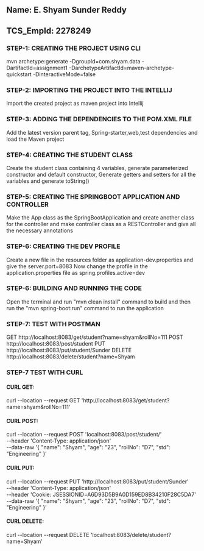 ## Name: E. Shyam Sunder Reddy
## TCS_EmpId: 2278249
### STEP-1: CREATING THE PROJECT USING CLI
mvn archetype:generate -DgroupId=com.shyam.data -DartifactId=assignment1 -DarchetypeArtifactId=maven-archetype-quickstart -DinteractiveMode=false

### STEP-2: IMPORTING THE PROJECT INTO THE INTELLIJ
Import the created project as maven project into Intellij

### STEP-3: ADDING THE DEPENDENCIES TO THE POM.XML FILE
Add the latest version parent tag, Spring-starter,web,test dependencies and load the Maven project

### STEP-4: CREATING THE STUDENT CLASS
Create the student class containing 4 variables, generate parameterized constructor and default constructor,
Generate getters and setters for all the variables and generate toString()

### STEP-5: CREATING THE SPRINGBOOT APPLICATION AND CONTROLLER
Make the App class as the SpringBootApplication and create another class for the controller and make controller class as a RESTController
and give all the necessary annotations

### STEP-6: CREATING THE DEV PROFILE
Create a new file in the resources folder as application-dev.properties and give the server.port=8083
Now change the profile in the application.properties file as spring.profiles.active=dev

### STEP-6: BUILDING AND RUNNING THE CODE
Open the terminal and run "mvn clean install" command to build and then run the "mvn spring-boot:run" command to run the application

### STEP-7: TEST WITH POSTMAN
GET http://localhost:8083/get/student?name=shyam&rollNo=111
POST http://localhost:8083/post/student
PUT http://localhost:8083/put/student/Sunder
DELETE http://localhost:8083/delete/student?name=Shyam

### STEP-7 TEST WITH CURL

#### CURL GET:
curl --location --request GET 'http://localhost:8083/get/student?name=shyam&rollNo=111'

#### CURL POST:
curl --location --request POST 'localhost:8083/post/student/' \
--header 'Content-Type: application/json' \
--data-raw '{
"name": "Shyam",
"age": "23",
"rollNo": "D7",
"std": "Engineering"
}'
#### CURL PUT:
curl --location --request PUT 'http://localhost:8083/put/student/Sunder' \
--header 'Content-Type: application/json' \
--header 'Cookie: JSESSIONID=A6D93D5B9A0D159ED8B34210F28C5DA7' \
--data-raw '{
"name": "Shyam",
"age": "23",
"rollNo": "D7",
"std": "Engineering"
}'
#### CURL DELETE:
curl --location --request DELETE 'localhost:8083/delete/student?name=Shyam'


